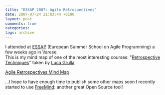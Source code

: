 ```yaml
---
title: "ESSAP 2007: Agile Retrospectives"
date: 2007-07-24 21:03:44 +0100
layout: post
comments: true
categories:
tags: archive
---
```


I attended at [ESSAP](http://essap.dicom.uninsubria.it/) (European Summer School on Agile Programming) a few weeks ago in Varese.  
This is my mind map of one of the most interesting courses: "[Retrospective Techniques](http://www.slideshare.net/lucagrulla/retrospectives-techniques/)" taken by [Luca Grulla](http://www.lucagrulla.it/)  

[Agile Retrospectives Mind Map](/assets/content/mindmaps/Retrospectives.mm)  

...I hope to have enough time to publish some other maps soon I recently started to use [FreeMind](http://freemind.sourceforge.net/wiki/index.php/Main_Page): another great Open Source tool!
